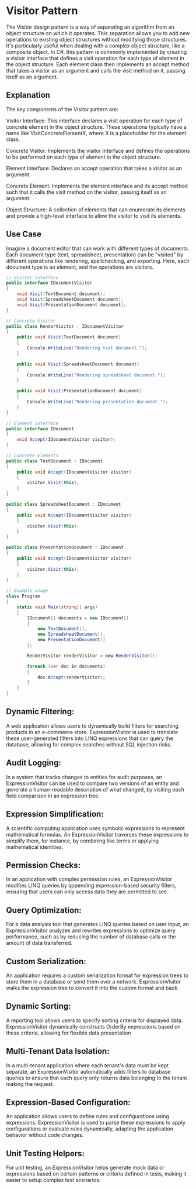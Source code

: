 ﻿# Visitor Pattern

The Visitor design pattern is a way of separating an algorithm from an object structure on which it operates. This separation allows you to add new operations to existing object structures without modifying those structures. It's particularly useful when dealing with a complex object structure, like a composite object. In C#, this pattern is commonly implemented by creating a visitor interface that defines a visit operation for each type of element in the object structure. Each element class then implements an accept method that takes a visitor as an argument and calls the visit method on it, passing itself as an argument.

## Explanation
The key components of the Visitor pattern are:

Visitor Interface: This interface declares a visit operation for each type of concrete element in the object structure. These operations typically have a name like VisitConcreteElementX, where X is a placeholder for the element class.

Concrete Visitor: Implements the visitor interface and defines the operations to be performed on each type of element in the object structure.

Element Interface: Declares an accept operation that takes a visitor as an argument.

Concrete Element: Implements the element interface and its accept method such that it calls the visit method on the visitor, passing itself as an argument.

Object Structure: A collection of elements that can enumerate its elements and provide a high-level interface to allow the visitor to visit its elements.

## Use Case 

Imagine a document editor that can work with different types of documents. Each document type (text, spreadsheet, presentation) can be "visited" by different operations like rendering, spellchecking, and exporting. Here, each document type is an element, and the operations are visitors.

```cs
// Visitor interface
public interface IDocumentVisitor
{
    void Visit(TextDocument document);
    void Visit(SpreadsheetDocument document);
    void Visit(PresentationDocument document);
}

// Concrete Visitor
public class RenderVisitor : IDocumentVisitor
{
    public void Visit(TextDocument document)
    {
        Console.WriteLine("Rendering text document.");
    }

    public void Visit(SpreadsheetDocument document)
    {
        Console.WriteLine("Rendering spreadsheet document.");
    }

    public void Visit(PresentationDocument document)
    {
        Console.WriteLine("Rendering presentation document.");
    }
}

// Element interface
public interface IDocument
{
    void Accept(IDocumentVisitor visitor);
}

// Concrete Elements
public class TextDocument : IDocument
{
    public void Accept(IDocumentVisitor visitor)
    {
        visitor.Visit(this);
    }
}

public class SpreadsheetDocument : IDocument
{
    public void Accept(IDocumentVisitor visitor)
    {
        visitor.Visit(this);
    }
}

public class PresentationDocument : IDocument
{
    public void Accept(IDocumentVisitor visitor)
    {
        visitor.Visit(this);
    }
}

// Example usage
class Program
{
    static void Main(string[] args)
    {
        IDocument[] documents = new IDocument[]
        {
            new TextDocument(),
            new SpreadsheetDocument(),
            new PresentationDocument()
        };

        RenderVisitor renderVisitor = new RenderVisitor();

        foreach (var doc in documents)
        {
            doc.Accept(renderVisitor);
        }
    }
}
```

## Dynamic Filtering:

A web application allows users to dynamically build filters for searching products in an e-commerce store. ExpressionVisitor is used to translate these user-generated filters into LINQ expressions that can query the database, allowing for complex searches without SQL injection risks.


## Audit Logging:

In a system that tracks changes to entities for audit purposes, an ExpressionVisitor can be used to compare two versions of an entity and generate a human-readable description of what changed, by visiting each field comparison in an expression tree.

## Expression Simplification:

A scientific computing application uses symbolic expressions to represent mathematical formulas. An ExpressionVisitor traverses these expressions to simplify them, for instance, by combining like terms or applying mathematical identities.

## Permission Checks:

In an application with complex permission rules, an ExpressionVisitor modifies LINQ queries by appending expression-based security filters, ensuring that users can only access data they are permitted to see.

## Query Optimization:

For a data analysis tool that generates LINQ queries based on user input, an ExpressionVisitor analyzes and rewrites expressions to optimize query performance, such as by reducing the number of database calls or the amount of data transferred.

## Custom Serialization:

An application requires a custom serialization format for expression trees to store them in a database or send them over a network. ExpressionVisitor walks the expression tree to convert it into the custom format and back.

## Dynamic Sorting:

A reporting tool allows users to specify sorting criteria for displayed data. ExpressionVisitor dynamically constructs OrderBy expressions based on these criteria, allowing for flexible data presentation

## Multi-Tenant Data Isolation:

In a multi-tenant application where each tenant's data must be kept separate, an ExpressionVisitor automatically adds filters to database queries to ensure that each query only returns data belonging to the tenant making the request.

## Expression-Based Configuration:

An application allows users to define rules and configurations using expressions. ExpressionVisitor is used to parse these expressions to apply configurations or evaluate rules dynamically, adapting the application behavior without code changes.
## Unit Testing Helpers:

For unit testing, an ExpressionVisitor helps generate mock data or expressions based on certain patterns or criteria defined in tests, making it easier to setup complex test scenarios.
